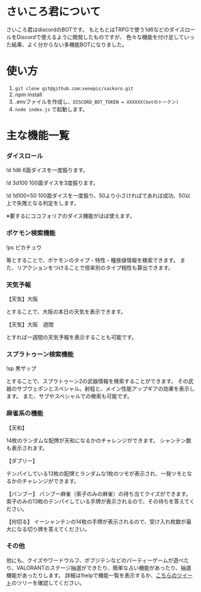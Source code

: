 # さいころ君について
さいころ君はdiscordのBOTです。
もともとはTRPGで使う1d6などのダイスロールをDiscordで使えるように開発したものですが、
色々な機能を付け足していった結果、よく分からない多機能BOTになりました。

# 使い方
1. `git clone git@github.com:xenepic/saikoro.git`
2. npm install
3. .envファイルを作成し、`DISCORD_BOT_TOKEN = XXXXXX(botのトークン)`
4. `node index.js`
で起動します。




# 主な機能一覧
### ダイスロール
!d 1d6 6面ダイスを一度振ります。

!d 3d100 100面ダイスを3度振ります。

!d 1d100<50 100面ダイスを一度振り、50より小さければであれば成功、50以上で失敗となる判定をします。

※要するにココフォリアのダイス機能がほぼ使えます。

### ポケモン検索機能
!ps ピカチュウ

等とすることで、ポケモンのタイプ・特性・種族値情報を検索できます。
また、リアクションをつけることで倍率別のタイプ相性も算出できます。

### 天気予報
【天気】大阪

とすることで、大阪の本日の天気を表示できます。

【天気】大阪　週間

とすれば一週間の天気予報を表示することも可能です。

### スプラトゥーン検索機能
!sp 黒ザップ

とすることで、スプラトゥーン2の武器情報を検索することができます。
その武器のサブウェポンとスペシャル。射程と、メイン性能アップギアの効果を表示します。
また、サブやスペシャルでの検索も可能です。

### 麻雀系の機能
【天和】

14枚のランダムな配牌が天和になるかのチャレンジができます。
シャンテン数も表示されます。

【ダブリー】

テンパイしている13枚の配牌とランダムな1枚のツモが表示され、一発ツモとなるかのチャレンジができます。

【バンブー】
バンブー麻雀（索子のみの麻雀）の待ち当てクイズができます。
索子のみの13枚のテンパイしている手牌が表示されるので、その待ちを答えてください。

【何切る】
イーシャンテンの14枚の手牌が表示されるので、受け入れ枚数が最大になる切り牌を答えてください。

### その他
他にも、クイズやワードウルフ、ボブジテンなどのパーティーゲームが遊べたり、VALORANTのステージ抽選ができたり、簡単な占い機能があったり、抽選機能があったりします。
詳細は!helpで機能一覧を表示するか、[こちらのツイート](https://twitter.com/hitode_mogu/status/1453045265267445762)のツリーを確認してください。
